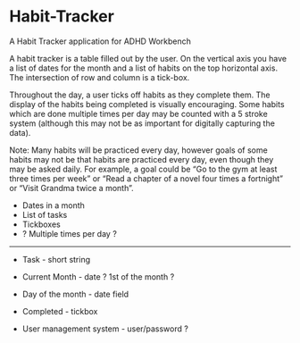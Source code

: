 # Habit-Tracker
A Habit Tracker application for ADHD Workbench

A habit tracker is a table filled out by the user. On the vertical axis you have a list of dates for the month and a list of habits on the top horizontal axis. The intersection of row and column is a tick-box.

Throughout the day, a user ticks off habits as they complete them. The display of the habits being completed is visually encouraging. Some habits which are done multiple times per day may be counted with a  5 stroke system (although this may not be as important for digitally capturing the data).

Note: Many habits will be practiced every day, however goals of some habits may not be that habits are practiced every day, even though they may be asked daily. For example, a goal could be “Go to the gym at least three times per week” or “Read a chapter of a novel four times a fortnight” or “Visit Grandma twice a month”.


* Dates in a month
* List of tasks
* Tickboxes
* ? Multiple times per day ?

-------------

* Task - short string
* Current Month - date ? 1st of the month ?
* Day of the month - date field
* Completed - tickbox

* User management system - user/password ?
